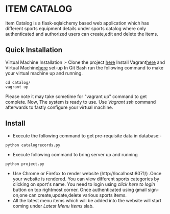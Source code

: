 # ITEM CATALOG
Item Catalog is a flask-sqlalchemy based web application which has different sports equipment details under sports catalog where only authenticated and authorized users can create,edit and delete the items.

## Quick Installation
Virtual Machine Installation :- Clone the project [here](https://github.com/siloni07/Catalog-item-project) Install Vagrant[here](https://www.vagrantup.com/downloads.html) and Virtual Machine[here](https://www.oracle.com/technetwork/server-storage/virtualbox/downloads/index.html) set-up In Git Bash run the following command to make your virtual machine up and running.

```
cd catalog/
vagrant up
```
Please note it may take sometime for "vagrant up" command to get complete. Now, The system is ready to use. Use _Vagrant ssh_ command afterwards to fastly configure your virtual machine.

## Install
* Execute the following command to get pre-requisite data in database:-
```
python catalogrecords.py
```
* Execute following command to bring server up and running
```
python project.py
```
* Use Chrome or Firefox to render website (http://localhost:8071/)  .Once your website is rendered. You can view different sports categories by clicking on sport's name. You need to login using _click here to login_ button on top rightmost corner. Once authenticated using gmail sign-on,one can create,update,delete various sports items.
* All the latest menu items which will be added into the website will start coming under *Latest Menu Items* slab.